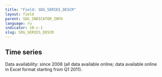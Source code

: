 ```yaml
---
title: "Field: SDG_SERIES_DESCR"
layout: field
parent: SDG_INDICATOR_INFO
language: ru
indicator: 10-c-1
slug: SDG_SERIES_DESCR
---
```

## Time series

Data availability: since 2008 (all data available online; data available online in Excel format starting from Q1 2011).